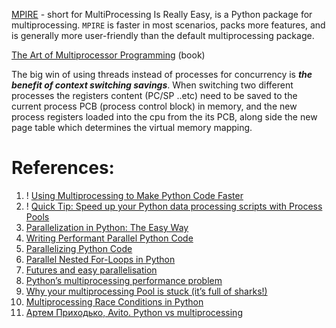 
[MPIRE](https://github.com/sybrenjansen/mpire) - short for MultiProcessing Is Really Easy, is a Python package for multiprocessing. `MPIRE` is faster in most scenarios, packs more features, and is generally more user-friendly than the default multiprocessing package.

[The Art of Multiprocessor Programming](http://library.lol/main/6C3624E5F42AFF98962DDCA0590A3841) (book)

The big win of using threads instead of processes for concurrency is ***the benefit of context switching savings***. When switching two different processes the registers content (PC/SP ..etc) need to be saved to the current process PCB (process control block) in memory, and the new process registers loaded into the cpu from the its PCB, along side the new page table which determines the virtual memory mapping. 

# References:

1. ! [Using Multiprocessing to Make Python Code Faster](https://urban-institute.medium.com/using-multiprocessing-to-make-python-code-faster-23ea5ef996ba)
2. ! [Quick Tip: Speed up your Python data processing scripts with Process Pools](https://medium.com/@ageitgey/quick-tip-speed-up-your-python-data-processing-scripts-with-process-pools-cf275350163a)
3. [Parallelization in Python: The Easy Way](https://towardsdatascience.com/parallelization-in-python-the-easy-way-aa03ed04c209)
4. [Writing Performant Parallel Python Code](https://medium.com/swlh/writing-performant-parallel-python-code-7e2f0292f438)
5. [Parallelizing Python Code](https://towardsdatascience.com/parallelizing-python-code-3eb3c8e5f9cd)
6. [Parallel Nested For-Loops in Python](https://superfastpython.com/parallel-nested-for-loops-in-python/)
7. [Futures and easy parallelisation](https://wrongsideofmemphis.com/2022/02/17/futures-and-easy-parallelisation/)
8. [Python’s multiprocessing performance problem](https://pythonspeed.com/articles/faster-multiprocessing-pickle/)
9. [Why your multiprocessing Pool is stuck (it’s full of sharks!)](https://pythonspeed.com/articles/python-multiprocessing/)
10. [Multiprocessing Race Conditions in Python](https://superfastpython.com/multiprocessing-race-condition-python/)
11. [Артем Приходько, Avito. Python vs multiprocessing](https://www.youtube.com/watch?app=desktop&v=sFb7T3T1GO8)